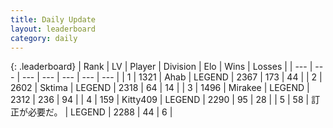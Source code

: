 ```yaml
---
title: Daily Update
layout: leaderboard
category: daily
---
```


{: .leaderboard}
| Rank | LV | Player | Division | Elo | Wins | Losses |
| --- | --- | --- | --- | --- | --- | --- |
| <span data-change="0">1</span> | 1321 | <span title="ID: 402846">Ahab</span> | LEGEND | <span data-change="0">2367</span> | <span data-change="0">173</span> | <span data-change="0">44</span> |
| <span data-change="0">2</span> | 2602 | <span title="ID: 353063">Sktima</span> | LEGEND | <span data-change="18">2318</span> | <span data-change="3">64</span> | <span data-change="0">14</span> |
| <span data-change="0">3</span> | 1496 | <span title="ID: 416373">Mirakee</span> | LEGEND | <span data-change="15">2312</span> | <span data-change="9">236</span> | <span data-change="2">94</span> |
| <span data-change="1">4</span> | 159 | <span title="ID: 459203">Kitty409</span> | LEGEND | <span data-change="17">2290</span> | <span data-change="9">95</span> | <span data-change="3">28</span> |
| <span data-change="-1">5</span> | 58 | <span title="ID: 754604">訂正が必要だ。</span> | LEGEND | <span data-change="7">2288</span> | <span data-change="1">44</span> | <span data-change="0">6</span> |